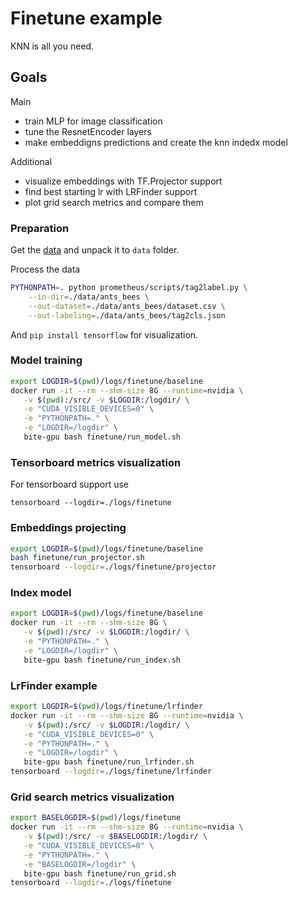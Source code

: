 # Finetune example

KNN is all you need.

## Goals

Main
- train MLP for image classification
- tune the ResnetEncoder layers
- make embeddigns predictions and create the knn indedx model

Additional
- visualize embeddings with TF.Projector support
- find best starting lr with LRFinder support
- plot grid search metrics and compare them

### Preparation

Get the [data](https://www.dropbox.com/s/9438wx9ku9ke1pt/ants_bees.tar.gz) 
and unpack it to `data` folder.

Process the data
```bash
PYTHONPATH=. python prometheus/scripts/tag2label.py \
    --in-dir=./data/ants_bees \
    --out-dataset=./data/ants_bees/dataset.csv \
    --out-labeling=./data/ants_bees/tag2cls.json
```

And `pip install tensorflow` for visualization.

### Model training


```bash
export LOGDIR=$(pwd)/logs/finetune/baseline
docker run -it --rm --shm-size 8G --runtime=nvidia \
   -v $(pwd):/src/ -v $LOGDIR:/logdir/ \
   -e "CUDA_VISIBLE_DEVICES=0" \
   -e "PYTHONPATH=." \
   -e "LOGDIR=/logdir" \
   bite-gpu bash finetune/run_model.sh
```

### Tensorboard metrics visualization

For tensorboard support use 

`tensorboard --logdir=./logs/finetune`


### Embeddings projecting

```bash
export LOGDIR=$(pwd)/logs/finetune/baseline
bash finetune/run_projector.sh
tensorboard --logdir=./logs/finetune/projector
```

### Index model

```bash
export LOGDIR=$(pwd)/logs/finetune/baseline
docker run -it --rm --shm-size 8G \
   -v $(pwd):/src/ -v $LOGDIR:/logdir/ \
   -e "PYTHONPATH=." \
   -e "LOGDIR=/logdir" \
   bite-gpu bash finetune/run_index.sh
```

### LrFinder example

```bash
export LOGDIR=$(pwd)/logs/finetune/lrfinder
docker run -it --rm --shm-size 8G --runtime=nvidia \
   -v $(pwd):/src/ -v $LOGDIR:/logdir/ \
   -e "CUDA_VISIBLE_DEVICES=0" \
   -e "PYTHONPATH=." \
   -e "LOGDIR=/logdir" \
   bite-gpu bash finetune/run_lrfinder.sh
tensorboard --logdir=./logs/finetune/lrfinder
```

### Grid search metrics visualization

```bash
export BASELOGDIR=$(pwd)/logs/finetune
docker run -it --rm --shm-size 8G --runtime=nvidia \
   -v $(pwd):/src/ -v $BASELOGDIR:/logdir/ \
   -e "CUDA_VISIBLE_DEVICES=0" \
   -e "PYTHONPATH=." \
   -e "BASELOGDIR=/logdir" \
   bite-gpu bash finetune/run_grid.sh
tensorboard --logdir=./logs/finetune
```
